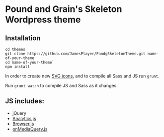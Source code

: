 # Pound and Grain's Skeleton Wordpress theme

## Installation

```
cd themes
git clone https://github.com/JamesPlayer/PandgSkeletonTheme.git name-of-your-theme
cd name-of-your-theme`
npm install
```

In order to create new [SVG icons](https://github.com/filamentgroup/grunticon), and to compile all Sass and JS run `grunt`.

Run `grunt watch` to compile JS and Sass as it changes.

## JS includes:
- jQuery
- [Analytics.js](https://github.com/springload/Analytics.js)
- [Browser.js](https://github.com/JamesPlayer/Browser.js)
- [onMediaQuery.js](https://github.com/JoshBarr/on-media-query)
